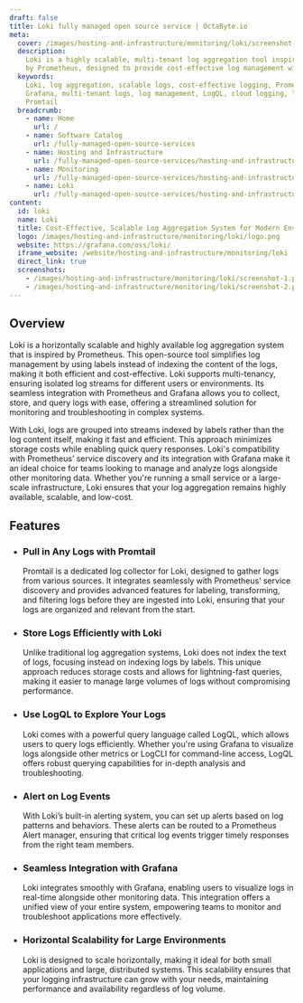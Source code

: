 ```yaml
---
draft: false
title: Loki fully managed open source service | OctaByte.io
meta:
  cover: /images/hosting-and-infrastructure/monitoring/loki/screenshot-1.png
  description:
    Loki is a highly scalable, multi-tenant log aggregation tool inspired
    by Prometheus, designed to provide cost-effective log management with easy operation.
  keywords:
    Loki, log aggregation, scalable logs, cost-effective logging, Prometheus,
    Grafana, multi-tenant logs, log management, LogQL, cloud logging, log storage,
    Promtail
  breadcrumb:
    - name: Home
      url: /
    - name: Software Catalog
      url: /fully-managed-open-source-services
    - name: Hosting and Infrastructure
      url: /fully-managed-open-source-services/hosting-and-infrastructure
    - name: Monitoring
      url: /fully-managed-open-source-services/hosting-and-infrastructure/monitoring
    - name: Loki
      url: /fully-managed-open-source-services/hosting-and-infrastructure/monitoring/loki
content:
  id: loki
  name: Loki
  title: Cost-Effective, Scalable Log Aggregation System for Modern Environments
  logo: /images/hosting-and-infrastructure/monitoring/loki/logo.png
  website: https://grafana.com/oss/loki/
  iframe_website: /website/hosting-and-infrastructure/monitoring/loki
  direct_link: true
  screenshots:
    - /images/hosting-and-infrastructure/monitoring/loki/screenshot-1.png
    - /images/hosting-and-infrastructure/monitoring/loki/screenshot-2.png
---
```


## Overview

Loki is a horizontally scalable and highly available log aggregation system that is inspired by Prometheus. This open-source tool simplifies log management by using labels instead of indexing the content of the logs, making it both efficient and cost-effective. Loki supports multi-tenancy, ensuring isolated log streams for different users or environments. Its seamless integration with Prometheus and Grafana allows you to collect, store, and query logs with ease, offering a streamlined solution for monitoring and troubleshooting in complex systems.

With Loki, logs are grouped into streams indexed by labels rather than the log content itself, making it fast and efficient. This approach minimizes storage costs while enabling quick query responses. Loki's compatibility with Prometheus’ service discovery and its integration with Grafana make it an ideal choice for teams looking to manage and analyze logs alongside other monitoring data. Whether you're running a small service or a large-scale infrastructure, Loki ensures that your log aggregation remains highly available, scalable, and low-cost.

## Features

- ### Pull in Any Logs with Promtail

  Promtail is a dedicated log collector for Loki, designed to gather logs from various sources. It integrates seamlessly with Prometheus’ service discovery and provides advanced features for labeling, transforming, and filtering logs before they are ingested into Loki, ensuring that your logs are organized and relevant from the start.

- ### Store Logs Efficiently with Loki

  Unlike traditional log aggregation systems, Loki does not index the text of logs, focusing instead on indexing logs by labels. This unique approach reduces storage costs and allows for lightning-fast queries, making it easier to manage large volumes of logs without compromising performance.

- ### Use LogQL to Explore Your Logs

  Loki comes with a powerful query language called LogQL, which allows users to query logs efficiently. Whether you're using Grafana to visualize logs alongside other metrics or LogCLI for command-line access, LogQL offers robust querying capabilities for in-depth analysis and troubleshooting.

- ### Alert on Log Events

  With Loki’s built-in alerting system, you can set up alerts based on log patterns and behaviors. These alerts can be routed to a Prometheus Alert manager, ensuring that critical log events trigger timely responses from the right team members.

- ### Seamless Integration with Grafana

  Loki integrates smoothly with Grafana, enabling users to visualize logs in real-time alongside other monitoring data. This integration offers a unified view of your entire system, empowering teams to monitor and troubleshoot applications more effectively.

- ### Horizontal Scalability for Large Environments

  Loki is designed to scale horizontally, making it ideal for both small applications and large, distributed systems. This scalability ensures that your logging infrastructure can grow with your needs, maintaining performance and availability regardless of log volume.
